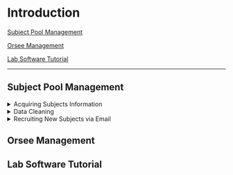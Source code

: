 # Introduction

[Subject Pool Management](#subject-pool-management)

[Orsee Management](#orsee-management)

[Lab Software Tutorial](#lab-software-tutorial)

--- 

## Subject Pool Management

<details><summary>Acquiring Subjects Information</summary>
<p>


First of all, go to "My UCSC". On the top, change “student homepage” to “faculty homepage”. See below:

<p align="center">
    <img height="300px" src="pictures/myucsc1.png" width="450" height="350">
</p>

Then click on “Faculty Center”:

<p align="center">
    <img height="300px" src="pictures/myucsc2.png" width="450" height="200">
</p>

Then From “My schedule”, find out the class number. Go to “search all class rosters”, enter that class number (be careful with the terms, search the right terms you are looking for, otherwise there is not result). You’ll see the list of all students in that class. On the same page, you will find a option to download students' information as an excel sheet, click that to download it. See below:

<p align="center">
    <img height="300px" src="pictures/myucsc3.png" width="450" height="300">
</p>

Now you have downloaded the data you need. Go to next section "Data Cleaning" to find the <code>R</code> code to clean the data.

</p>
</details>

<details><summary>Data Cleaning</summary>
<p>

First of all, you need to re-save all the downloaded data to <code>.csv</code> file. Then follow the <code>R</code> code below to clean the data.

<pre>
  <code class = "language-r">
 # First, read your .csv data in R (two examples below):
dta_1 <- read.csv(file = 'D:/zwang/Research/Leeps Lab/2023-winter-recruiting/data/all_data/Econ1.csv')
dta_2 <- read.csv(file = 'D:/zwang/Research/Leeps Lab/2023-winter-recruiting/data/all_data/Econ2.csv')

# After uploading your data to R, combine them together: 
dta <- rbind(dta_1,dta_2)

# Next, exclude duplicated students:
dta_unique <- dta[!duplicated(dta$ID), ]

# You don't need all the columns:
dta_unique <- dta_unique[c(-1,-2,-7,-8,-9,-11,-12,-13)]

  </code>
</pre>

<code>dta_1</code> and <code>dta_2</code> in the above code are data of Econ 1 and Econ 2. Of course, you will find a lot more classes than that. Say, you've found 100 classes from all different majors in total; each class has, on average, 200 students. In this case, your <code>dta_unique</code> will have approximately (but less than, due to excluding duplicated id) 20,000 unrepreated students. 

The following <code>R</code> explains how to divide them into smaller <code>.csv</code> files that contain only 300 students each. When sending mass emails (see next section), you might want to constrain the number of emails to send out each day to 300, otherwise, google might automatically categorize the emails as spam.

<pre>
  <code class = "language-r">
 # Your dta_unique contains tens of thousands of students. First, shuffle all your students id:
dta_unique <- dta_unique[sample(nrow(dta_unique)),]

# Then save the first 300 students into another separate .csv file and call it students_s1:
students_s1 <- dta_unique[1:300,]

# Right below the above code, add your own name and email (in this example, I add myself Zhaoqi as one of the receivers), Kristian's email, and leeps lab's email into the .csv file:
library(tidyverse)
students_s1 <- students_s1 %>% 
  add_row(ID = 1000000, First.Name="Zhaoqi", Middle.Name="", Last.Name = "Wang",
          Level="", Gender..Pronoun="", Email.Address="zwang153@ucsc.edu")
students_s1 <- students_s1 %>% 
  add_row(ID = 1000000, First.Name="Kristian", Middle.Name="", Last.Name = "Lopez Vargas",
          Level="", Gender..Pronoun="", Email.Address="klopezva@ucsc.edu")
students_s1 <- students_s1 %>% 
  add_row(ID = 1000000, First.Name="Leeps", Middle.Name="", Last.Name = "Lab",
          Level="", Gender..Pronoun="", Email.Address="leeps@ucsc.edu")

# After adding the above three new contacts, save the .csv file:
write.csv(students_s1,"D:/zwang/Research/Leeps Lab/2023-winter-recruiting/data/combined_data/students_s1.csv", row.names = FALSE)

  </code>
</pre>

The above code explains steps to divide the first 300 students into a new <code>.csv</code> file. Of course, you need to repeat that many times until you divide all your <code>dta_unique</code> into many separate <code>.csv</code> files. Those files, named as "students_s1", "students_s2", "students_s3", and so on, are the <code>.csv</code> you need to use to send out mass emails each day. 

Note that adding your own email is necessary because you need to receive the email everyday yourself to check if the email was sent successfully. Including Kristian and Leeps as well so that they are both informed.

Now, you have all the data ready. Follow the steps in next section to send out mass emails everyday.

</p>
</details>

<details><summary>Recruiting New Subjects via Email</summary>
<p>
We use <a href="https://ucsantacruz.co1.qualtrics.com/">Qualtrics Website</a> to send out the emails. Click the link and you need to login using the following user id and password:

<p>ID: leeps <br> Password: "You know it..."</p>

Follow the steps to prepare and send the emails.

### 1. Prepare Emails
#### 1.1. Go to Directories



</p>
</details>

## Orsee Management

## Lab Software Tutorial
